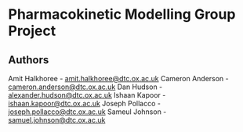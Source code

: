 # Pharmacokinetic Modelling Group Project
## Authors
Amit Halkhoree - amit.halkhoree@dtc.ox.ac.uk
Cameron Anderson - cameron.anderson@dtc.ox.ac.uk
Dan Hudson - alexander.hudson@dtc.ox.ac.uk
Ishaan Kapoor - ishaan.kapoor@dtc.ox.ac.uk
Joseph Pollacco - joseph.pollacco@dtc.ox.ac.uk
Sameul Johnson - samuel.johnson@dtc.ox.ac.uk
